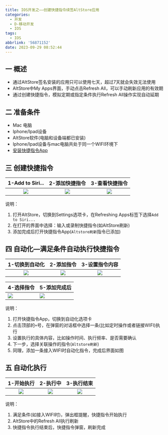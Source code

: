 ```yaml
---
title: IOS开发之——创建快捷指令续签AltStore应用
categories:
  - 开发
  - D-移动开发
  - IOS
tags:
  - IOS
abbrlink: '56871152'
date: 2023-09-29 08:52:44
---
```

## 一 概述

* 通过AltStore签名安装的应用只可以使用七天，超过7天就会失效无法使用
* AltStore中My Apps界面，手动点击Refresh All，可以手动刷新应用的有效期
* 通过创建快捷指令，模拟定期或指定条件执行Refresh All操作实现自动延期

<!--more-->

## 二 准备条件

* Mac 电脑
* Iphone/Ipad设备
* AltStore软件(电脑和设备端都已安装)
* Iphone/Ipad设备与mac电脑共处于同一个WIFI环境下
* [安装快捷指令App](https://apps.apple.com/app/shortcuts/id915249334)

## 三 创建快捷指令

| 1-Add to Siri... | 2-添加快捷指令 | 3-查看快捷指令 |
| :--------------: | :------------: | :------------: |
|      ![][1]      |     ![][2]     |     ![][3]     |

说明：

1. 打开AltStore，切换到Settings选项卡，在Refreshing Apps标签下选择`Add to Siri...`
2. 在打开的界面中选择：输入或录制快捷指令(如AltStore刷新)
3. 添加完成后打开快捷指令App(`Altstore刷新`指令已添加)

## 四  自动化—满足条件自动执行快捷指令

| 1-切换到自动化 | 2-添加指令 | 3-设置指令内容 |
| :------------: | :--------: | :------------: |
|     ![][4]     |   ![][5]   |     ![][6]     |

| 4-选择指令 | 5-添加完成后 |
| ---------- | ------------ |
| ![][7]     | ![][8]       |

说明：

1. 打开快捷指令App，切换到自动化选项卡
2. 点击顶部的`+`号，在弹窗的对话框中选择一条(比如定时操作或者链接WIFI)执行
3. 设置执行的具体内容，比如操作时间、执行频率、是否需要确认
4. 下一步，选择关联操作的指令(`Altstore刷新`)
5. 同理，添加一条接入WIFI时自动化指令，完成后界面如图

## 五 自动化执行

| 1-开始执行 | 2-执行中 | 3-执行结束 |
| :--------: | :------: | :--------: |
|   ![][9]   | ![][10]  |  ![][11]   |

说明：

1. 满足条件(如接入WIFI时)，弹出框提醒，快捷指令开始执行
2. AltStore中的Refresh All执行刷新
3. 快捷指令执行结束后，快捷指令弹窗，刷新完成



[1]:https://jsd.onmicrosoft.cn/gh/PGzxc/CDN/blog-ios/ios-altstore-shortcat-add-siri.png
[2]:https://jsd.onmicrosoft.cn/gh/PGzxc/CDN/blog-ios/ios-altstore-shortcat-set-name.png
[3]:https://jsd.onmicrosoft.cn/gh/PGzxc/CDN/blog-ios/ios-altstore-shortcat-add-finish.png
[4]:https://jsd.onmicrosoft.cn/gh/PGzxc/CDN/blog-ios/ios-altstore-shortcat-auto-menu.png
[5]:https://jsd.onmicrosoft.cn/gh/PGzxc/CDN/blog-ios/ios-altstore-shortcat-auto-add.png
[6]:https://jsd.onmicrosoft.cn/gh/PGzxc/CDN/blog-ios/ios-altstore-shortcat-auto-setting.png
[7]:https://jsd.onmicrosoft.cn/gh/PGzxc/CDN/blog-ios/ios-altstore-shortcat-auto-choice.png
[8]:https://jsd.onmicrosoft.cn/gh/PGzxc/CDN/blog-ios/ios-altstore-shortcat-auto-add-view.png
[9]:https://jsd.onmicrosoft.cn/gh/PGzxc/CDN/blog-ios/ios-altstore-shortcat-start.png
[10]:https://jsd.onmicrosoft.cn/gh/PGzxc/CDN/blog-ios/ios-altstore-shortcat-starting.png
[11]:https://jsd.onmicrosoft.cn/gh/PGzxc/CDN/blog-ios/ios-altstore-shortcat-finish.png
